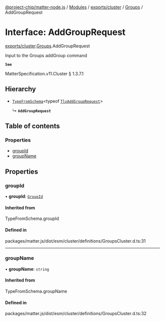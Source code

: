 [@project-chip/matter-node.js](../README.md) / [Modules](../modules.md) / [exports/cluster](../modules/exports_cluster.md) / [Groups](../modules/exports_cluster.Groups.md) / AddGroupRequest

# Interface: AddGroupRequest

[exports/cluster](../modules/exports_cluster.md).[Groups](../modules/exports_cluster.Groups.md).AddGroupRequest

Input to the Groups addGroup command

**`See`**

MatterSpecification.v11.Cluster § 1.3.7.1

## Hierarchy

- [`TypeFromSchema`](../modules/exports_tlv.md#typefromschema)\<typeof [`TlvAddGroupRequest`](../modules/exports_cluster.Groups.md#tlvaddgrouprequest)\>

  ↳ **`AddGroupRequest`**

## Table of contents

### Properties

- [groupId](exports_cluster.Groups.AddGroupRequest.md#groupid)
- [groupName](exports_cluster.Groups.AddGroupRequest.md#groupname)

## Properties

### groupId

• **groupId**: [`GroupId`](../modules/exports_datatype.md#groupid)

#### Inherited from

TypeFromSchema.groupId

#### Defined in

packages/matter.js/dist/esm/cluster/definitions/GroupsCluster.d.ts:31

___

### groupName

• **groupName**: `string`

#### Inherited from

TypeFromSchema.groupName

#### Defined in

packages/matter.js/dist/esm/cluster/definitions/GroupsCluster.d.ts:32
